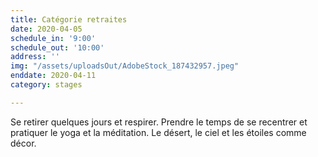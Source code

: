 ```yaml
---
title: Catégorie retraites
date: 2020-04-05
schedule_in: '9:00'
schedule_out: '10:00'
address: ''
img: "/assets/uploadsOut/AdobeStock_187432957.jpeg"
enddate: 2020-04-11
category: stages

---
```

Se retirer quelques jours et respirer. Prendre le temps de se recentrer et pratiquer le yoga et la méditation. Le désert, le ciel et les étoiles comme décor.  
